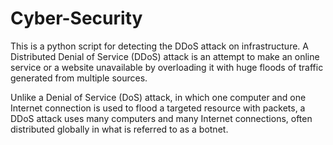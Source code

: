 # Cyber-Security

This is a python script for detecting the DDoS attack on infrastructure.
A Distributed Denial of Service (DDoS) attack is an attempt to make an online service or a website unavailable by overloading it with huge floods of traffic generated from multiple sources.

Unlike a Denial of Service (DoS) attack, in which one computer and one Internet connection is used to flood a targeted resource with packets, a DDoS attack uses many computers and many Internet connections, often distributed globally in what is referred to as a botnet. 
